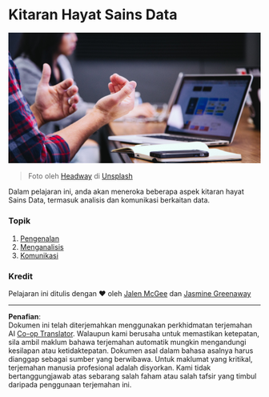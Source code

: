 <!--
CO_OP_TRANSLATOR_METADATA:
{
  "original_hash": "dd173fd30fc039a7a299898920680723",
  "translation_date": "2025-08-28T18:19:17+00:00",
  "source_file": "4-Data-Science-Lifecycle/README.md",
  "language_code": "ms"
}
-->
# Kitaran Hayat Sains Data

![communication](../../../translated_images/communication.06d8e2a88d30d168d661ad9f9f0a4f947ebff3719719cfdaf9ed00a406a01ead.ms.jpg)
> Foto oleh <a href="https://unsplash.com/@headwayio?utm_source=unsplash&utm_medium=referral&utm_content=creditCopyText">Headway</a> di <a href="https://unsplash.com/s/photos/communication?utm_source=unsplash&utm_medium=referral&utm_content=creditCopyText">Unsplash</a>
  
Dalam pelajaran ini, anda akan meneroka beberapa aspek kitaran hayat Sains Data, termasuk analisis dan komunikasi berkaitan data.

### Topik

1. [Pengenalan](14-Introduction/README.md)
2. [Menganalisis](15-analyzing/README.md)
3. [Komunikasi](16-communication/README.md)

### Kredit

Pelajaran ini ditulis dengan ❤️ oleh [Jalen McGee](https://twitter.com/JalenMCG) dan [Jasmine Greenaway](https://twitter.com/paladique)

---

**Penafian**:  
Dokumen ini telah diterjemahkan menggunakan perkhidmatan terjemahan AI [Co-op Translator](https://github.com/Azure/co-op-translator). Walaupun kami berusaha untuk memastikan ketepatan, sila ambil maklum bahawa terjemahan automatik mungkin mengandungi kesilapan atau ketidaktepatan. Dokumen asal dalam bahasa asalnya harus dianggap sebagai sumber yang berwibawa. Untuk maklumat yang kritikal, terjemahan manusia profesional adalah disyorkan. Kami tidak bertanggungjawab atas sebarang salah faham atau salah tafsir yang timbul daripada penggunaan terjemahan ini.
